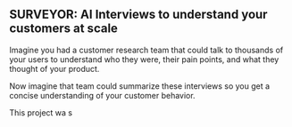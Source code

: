 
## SURVEYOR: AI Interviews to understand your customers at scale

Imagine you had a customer research team that could talk to thousands of your users to understand who they were, their pain points, and what they thought of your product.

Now imagine that team could summarize these interviews so you get a concise understanding of your customer behavior.


This project wa s
